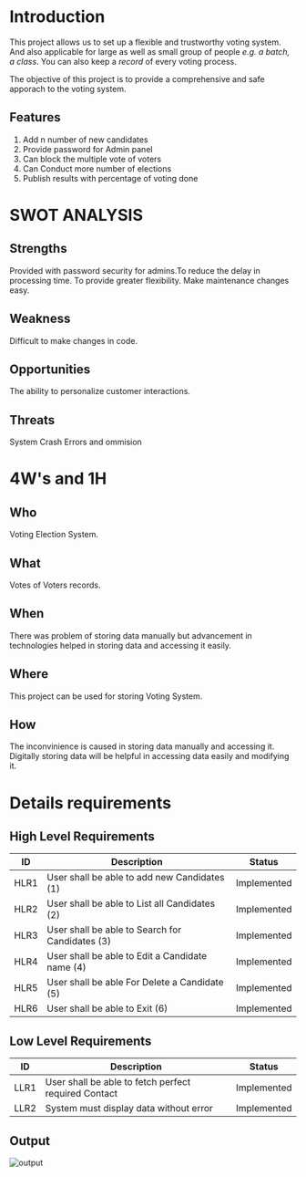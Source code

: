 # Introduction 
This project allows us to set up a flexible and trustworthy voting system. And also applicable for large as well as small group of people *e.g. a batch, a class*.
You can also keep a *record* of  every voting process.

The objective of this project is to provide a comprehensive and safe apporach to the voting system.
## Features
1.  Add n number of new candidates
2.  Provide password for Admin panel
3.  Can block the multiple vote of voters
4.  Can Conduct more number of elections
5.  Publish results with percentage of voting done
# SWOT ANALYSIS
## Strengths
Provided with password security for admins.To reduce the delay in processing time. To provide greater flexibility. Make maintenance changes easy.
## Weakness
Difficult to make changes in code.
## Opportunities
The ability to personalize customer interactions.
## Threats
System Crash Errors and ommision
# 4W's and 1H
## Who
Voting Election System.

## What
Votes of Voters records.

## When
There was problem of storing data manually but advancement in technologies helped in storing data and accessing it easily.

## Where
This project can be used for storing Voting  System.

## How
The inconvinience is caused in storing data manually and accessing it. Digitally storing data will be helpful in accessing data easily and modifying it.

# Details requirements
## High Level Requirements
| ID	| Description |	Status |
| --- | ----------- | ------ |
| HLR1 |	User shall be able to add new Candidates (1) |	Implemented |
| HLR2 |	User shall be able to List all Candidates (2) |	Implemented  |
| HLR3 |	User shall be able to Search for Candidates (3) |	Implemented |
| HLR4 |	User shall be able to Edit a Candidate name (4) |	Implemented |
| HLR5 |	User shall be able For Delete a Candidate (5) |	Implemented |
| HLR6 |	User shall be able to Exit (6)	| Implemented |
## Low Level Requirements
| ID |	Description |	Status |
| ---|  ----------- | ------ |
| LLR1 |	User shall be able to fetch perfect required Contact |	Implemented |
| LLR2 |	System must display data without error |	Implemented |
## Output
![output](https://user-images.githubusercontent.com/94284023/143416425-39dd7e92-69d0-4522-ad82-94aebff9cc9f.png)
